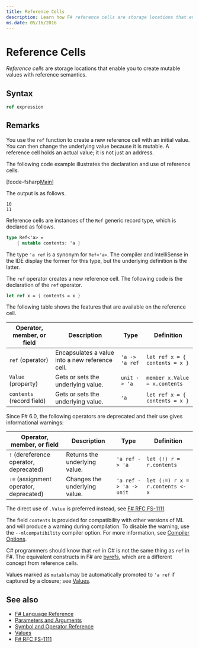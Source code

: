 ```yaml
---
title: Reference Cells
description: Learn how F# reference cells are storage locations that enable you to create mutable values with reference semantics.
ms.date: 05/16/2016
---
```

# Reference Cells

*Reference cells* are storage locations that enable you to create mutable values with reference semantics.

## Syntax

```fsharp
ref expression
```

## Remarks

You use the `ref` function to create a new reference cell with an initial value. You can then change the underlying value because it is mutable. A reference cell holds an actual value; it is not just an address.

The following code example illustrates the declaration and use of reference cells.

[!code-fsharp[Main](~/samples/snippets/fsharp/lang-ref-1/snippet2203.fs)]

The output is as follows.

```console
10
11
```

Reference cells are instances of the `Ref` generic record type, which is declared as follows.

```fsharp
type Ref<'a> =
    { mutable contents: 'a }
```

The type `'a ref` is a synonym for `Ref<'a>`. The compiler and IntelliSense in the IDE display the former for this type, but the underlying definition is the latter.

The `ref` operator creates a new reference cell. The following code is the declaration of the `ref` operator.

```fsharp
let ref x = { contents = x }
```

The following table shows the features that are available on the reference cell.

|Operator, member, or field|Description|Type|Definition|
|--------------------------|-----------|----|----------|
|`ref` (operator)|Encapsulates a value into a new reference cell.|`'a -> 'a ref`|`let ref x = { contents = x }`|
|`Value` (property)|Gets or sets the underlying value.|`unit -> 'a`|`member x.Value = x.contents`|
|`contents` (record field)|Gets or sets the underlying value.|`'a`|`let ref x = { contents = x }`|

Since F# 6.0, the following operators are deprecated and their use gives informational warnings:

|Operator, member, or field|Description|Type|Definition|
|--------------------------|-----------|----|----------|
|`!` (dereference operator, deprecated)|Returns the underlying value.|`'a ref -> 'a`|`let (!) r = r.contents`|
|`:=` (assignment operator, deprecated)|Changes the underlying value.|`'a ref -> 'a -> unit`|`let (:=) r x = r.contents <- x`|

The direct use of `.Value` is preferred instead, see [F# RFC FS-1111](https://aka.ms/fsharp-refcell-ops).

The field `contents` is provided for compatibility with other versions of ML and will produce a warning during compilation. To disable the warning, use the `--mlcompatibility` compiler option. For more information, see [Compiler Options](compiler-options.md).

C# programmers should know that `ref` in C# is not the same thing as `ref` in F#. The equivalent constructs in F# are [byrefs](byrefs.md), which are a different concept from reference cells.

Values marked as `mutable`may be automatically promoted to `'a ref` if captured by a closure; see [Values](./values/index.md).

## See also

- [F# Language Reference](index.md)
- [Parameters and Arguments](parameters-and-arguments.md)
- [Symbol and Operator Reference](./symbol-and-operator-reference/index.md)
- [Values](./values/index.md)
- [F# RFC FS-1111](https://aka.ms/fsharp-refcell-ops)
